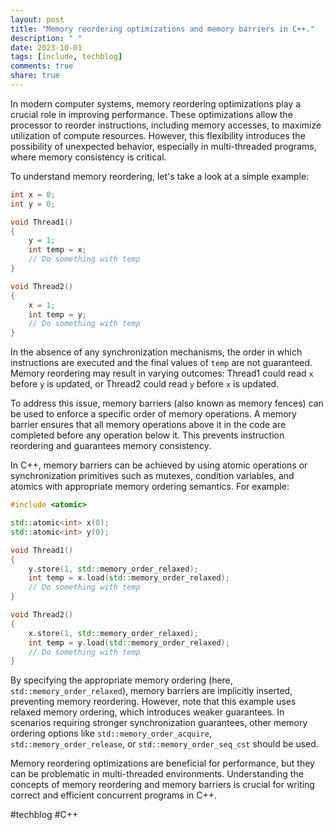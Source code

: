 ```yaml
---
layout: post
title: "Memory reordering optimizations and memory barriers in C++."
description: " "
date: 2023-10-01
tags: [include, techblog]
comments: true
share: true
---
```


In modern computer systems, memory reordering optimizations play a crucial role in improving performance. These optimizations allow the processor to reorder instructions, including memory accesses, to maximize utilization of compute resources. However, this flexibility introduces the possibility of unexpected behavior, especially in multi-threaded programs, where memory consistency is critical.

To understand memory reordering, let's take a look at a simple example:

```cpp
int x = 0;
int y = 0;

void Thread1()
{
    y = 1;
    int temp = x;
    // Do something with temp
}

void Thread2()
{
    x = 1;
    int temp = y;
    // Do something with temp
}
```

In the absence of any synchronization mechanisms, the order in which instructions are executed and the final values of `temp` are not guaranteed. Memory reordering may result in varying outcomes: Thread1 could read `x` before `y` is updated, or Thread2 could read `y` before `x` is updated.

To address this issue, memory barriers (also known as memory fences) can be used to enforce a specific order of memory operations. A memory barrier ensures that all memory operations above it in the code are completed before any operation below it. This prevents instruction reordering and guarantees memory consistency.

In C++, memory barriers can be achieved by using atomic operations or synchronization primitives such as mutexes, condition variables, and atomics with appropriate memory ordering semantics. For example:

```cpp
#include <atomic>

std::atomic<int> x(0);
std::atomic<int> y(0);

void Thread1()
{
    y.store(1, std::memory_order_relaxed);
    int temp = x.load(std::memory_order_relaxed);
    // Do something with temp
}

void Thread2()
{
    x.store(1, std::memory_order_relaxed);
    int temp = y.load(std::memory_order_relaxed);
    // Do something with temp
}
```

By specifying the appropriate memory ordering (here, `std::memory_order_relaxed`), memory barriers are implicitly inserted, preventing memory reordering. However, note that this example uses relaxed memory ordering, which introduces weaker guarantees. In scenarios requiring stronger synchronization guarantees, other memory ordering options like `std::memory_order_acquire`, `std::memory_order_release`, or `std::memory_order_seq_cst` should be used.

Memory reordering optimizations are beneficial for performance, but they can be problematic in multi-threaded environments. Understanding the concepts of memory reordering and memory barriers is crucial for writing correct and efficient concurrent programs in C++.

#techblog #C++